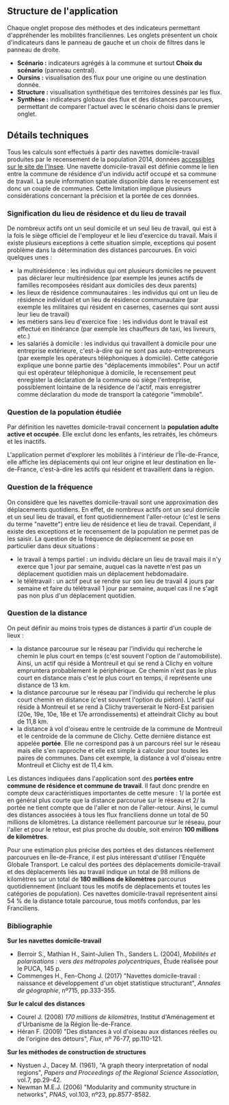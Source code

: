 ## Structure de l'application

Chaque onglet propose des méthodes et des indicateurs permettant d'appréhender les mobilités franciliennes. Les onglets présentent un choix d'indicateurs dans le panneau de gauche et un choix de filtres dans le panneau de droite.
- **Scénario :** indicateurs agrégés à la commune et surtout **Choix du scénario** (panneau central).
- **Oursins :** visualisation des flux pour une origine ou une destination donnée.
- **Structure :** visualisation synthétique des territoires dessinés par les flux.
- **Synthèse :** indicateurs globaux des flux et des distances parcourues, permettant de comparer l'actuel avec le scénario choisi dans le premier onglet.


## Détails techniques

Tous les calculs sont effectués à partir des navettes domicile-travail produites par le recensement de la population 2014, données [accessibles sur le site de l'Insee](https://www.insee.fr/fr/statistiques/2866308?sommaire=2866354). Une navette domicile-travail est définie comme le lien entre la commune de résidence d'un individu actif occupé et sa commune de travail. La seule information spatiale disponible dans le recensement est donc un couple de communes. Cette limitation implique plusieurs considérations concernant la précision et la portée de ces données.


### Signification du lieu de résidence et du lieu de travail

De nombreux actifs ont un seul domicile et un seul lieu de travail, qui est à la fois le siège officiel de l'employeur et le lieu d'exercice du travail. Mais il existe plusieurs exceptions à cette situation simple, exceptions qui posent problème dans la détermination des distances parcourues. En voici quelques unes :

- la multirésidence : les individus qui ont plusieurs domiciles ne peuvent pas déclarer leur multirésidence (par exemple les jeunes actifs de familles recomposées résidant aux domiciles des deux parents)
- les lieux de résidence communautaires : les individus qui ont un lieu de résidence individuel et un lieu de résidence communautaire (par exemple les militaires qui résident en casernes, casernes qui sont aussi leur lieu de travail)
- les métiers sans lieu d'exercice fixe : les individus dont le travail est effectué en itinérance (par exemple les chauffeurs de taxi, les livreurs, etc.)
- les salariés à domicile : les individus qui travaillent à domicile pour une entreprise extérieure, c'est-à-dire qui ne sont pas auto-entrepreneurs (par exemple les opérateurs téléphoniques à domicile). Cette catégorie explique une bonne partie des "déplacements immobiles". Pour un actif qui est opérateur téléphonique à domicile, le recensement peut enregister la déclaration de la commune où siège l'entreprise, possiblement lointaine de la résidence de l'actif, mais enregistrer comme déclaration du mode de transport la catégorie "immobile".

### Question de la population étudiée

Par définition les navettes domicile-travail concernent la **population adulte active et occupée**. Elle exclut donc les enfants, les retraités, les chômeurs et les inactifs. 

L'application permet d'explorer les mobilités à l'intérieur de l'Île-de-France, elle affiche les déplacements qui ont leur origine et leur destination en Île-de-France, c'est-à-dire les actifs qui résident et travaillent dans la région. 

### Question de la fréquence

On considère que les navettes domicile-travail sont une approximation des déplacements quotidiens. En effet, de nombreux actifs ont un seul domicile et un seul lieu de travail, et font quotidiennement l'aller-retour (c'est le sens du terme "navette") entre lieu de résidence et lieu de travail. Cependant, il existe des exceptions et le recensement de la population ne permet pas de les saisir. La question de la fréquence de déplacement se pose en particulier dans deux situations :

- le travail à temps partiel : un individu déclare un lieu de travail mais il n'y exerce que 1 jour par semaine, auquel cas la navette n'est pas un déplacement quotidien mais un déplacement hebdomadaire.
- le télétravail : un actif peut se rendre sur son lieu de travail 4 jours par semaine et faire du télétravail 1 jour par semaine, auquel cas il ne s'agit pas non plus d'un déplacement quotidien.

### Question de la distance

On peut définir au moins trois types de distances à partir d'un couple de lieux :

- la distance parcourue sur le réseau par l'individu qui recherche le chemin le plus court en temps (c'est souvent l'option de l'automobiliste). Ainsi, un actif qui réside à Montreuil et qui se rend à Clichy en voiture empruntera probablement le périphérique. Ce chemin n'est pas le plus court en distance mais c'est le plus court en temps, il représente une distance de 13 km.
- la distance parcourue sur le réseau par l'individu qui recherche le plus court chemin en distance (c'est souvent l'option du piéton). L'actif qui réside à Montreuil et se rend à Clichy traverserait le Nord-Est parisien (20e, 19e, 10e, 18e et 17e arrondissements) et atteindrait Clichy au bout de 11,8 km.
- la distance à vol d'oiseau entre le centroïde de la commune de Montreuil et le centroïde de la commune de Clichy. Cette dernière distance est appelée **portée**. Elle ne correspond pas à un parcours réel sur le réseau mais elle s'en rapproche et elle est simple à calculer pour toutes les paires de communes. Dans cet exemple, la distance à vol d'oiseau entre Montreuil et Clichy est de 11,4 km. 

Les distances indiquées dans l'application sont des **portées entre commune de résidence et commune de travail**. Il faut donc prendre en compte deux caractéristiques importantes de cette mesure : 1/ la portée est en général plus courte que la distance parcourue sur le réseau et 2/ la portée ne tient compte que de l'aller et non de l'aller-retour. Ainsi, le cumul des distances associées à tous les flux franciliens donne un total de 50 millions de kilomètres. La distance réellement parcourue sur le réseau, pour l'aller et pour le retour, est plus proche du double, soit environ **100 millions de kilomètres**.

Pour une estimation plus précise des portées et des distances réellement parcourues en Île-de-France, il est plus intéressant d'utiliser l'Enquête Globale Transport. Le calcul des portées des déplacements domicile-travail et des déplacements liés au travail indique un total de 98 millions de kilomètres sur un total de **180 millions de kilomètres** parcourus quotidiennement (incluant tous les motifs de déplacements et toutes les catégories de population). Ces navettes domicile-travail représentent ainsi 54 % de la distance totale parcourue, tous motifs confondus, par les Franciliens.

### Bibliographie

**Sur les navettes domicile-travail**

- Berroir S., Mathian H., Saint-Julien Th., Sanders L. (2004), *Mobilités et polarisations : vers des métropoles polycentriques*, Étude réalisée pour le PUCA, 145 p.
- Commenges H., Fen-Chong J. (2017) "Navettes domicile-travail : naissance et développement d'un objet statistique structurant", *Annales de géographie*, nº715, pp.333-355.

**Sur le calcul des distances**

- Courel J. (2008) *170 millions de kilomètres*, Institut d'Aménagement et d'Urbanisme de la Région Île-de-France.
- Héran F. (2009) "Des distances à vol d'oiseau aux distances réelles ou de l'origine des détours", *Flux*, nº 76-77, pp.110-121.

**Sur les méthodes de construction de structures**

- Nystuen J., Dacey M. (1961), "A graph theory interpretation of nodal regions", *Papers and Proceedings of the Regional Science Association*, vol.7, pp.29-42.
- Newman M.E.J. (2006) "Modularity and community structure in networks", *PNAS*, vol.103, nº23, pp.8577-8582.






